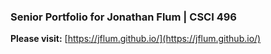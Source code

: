### Senior Portfolio for Jonathan Flum | CSCI 496

**Please visit:** [https://jflum.github.io/](https://jflum.github.io/)
